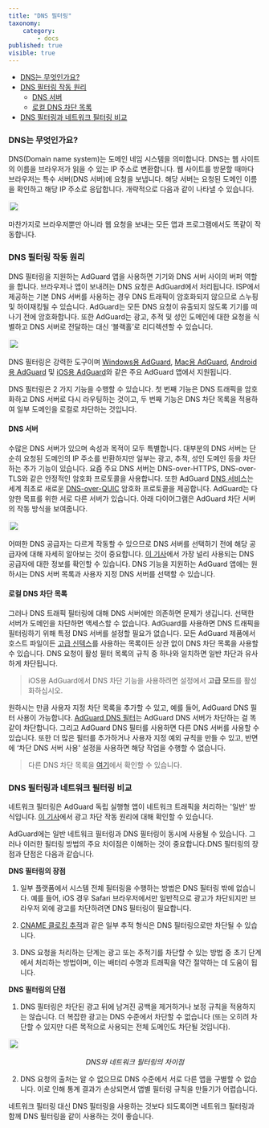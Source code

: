 ```yaml
---
title: "DNS 필터링"
taxonomy:
    category:
        - docs
published: true
visible: true
---
```


* [DNS는 무엇인가요?](#what-is-dns)
* [DNS 필터링 작동 원리](#dns-filtering)
    * [DNS 서버](#dns-servers)
    * [로컬 DNS 차단 목록](#dns-blocklists)
* [DNS 필터링과 네트워크 필터링 비교](#compare)

<a id="what-is-dns"></a>
### DNS는 무엇인가요?

DNS(Domain name system)는 도메인 네임 시스템을 의미합니다. DNS는 웹 사이트의 이름을 브라우저가 읽을 수 있는 IP 주소로 변환합니다. 웹 사이트를 방문할 때마다 브라우저는 특수 서버(DNS 서버)에 요청을 보냅니다. 해당 서버는 요청된 도메인 이름을 확인하고 해당 IP 주소로 응답합니다. 개략적으로 다음과 같이 나타낼 수 있습니다.

<img src="https://cdn.adguard.com/public/Adguard/kb/DNS_filtering/1_how_dns_filtering_works_ko.png" style="border: 1px solid #efefef; padding: 2px;" />

마찬가지로 브라우저뿐만 아니라 웹 요청을 보내는 모든 앱과 프로그램에서도 똑같이 작동합니다. 

<a id="dns-filtering"></a>
### DNS 필터링 작동 원리

DNS 필터링을 지원하는 AdGuard 앱을 사용하면 기기와 DNS 서버 사이의 버퍼 역할을 합니다. 브라우저나 앱이 보내려는 DNS 요청은 AdGuard에서 처리됩니다. ISP에서 제공하는 기본 DNS 서버를 사용하는 경우 DNS 트래픽이 암호화되지 않으므로 스누핑 및 하이재킹될 수 있습니다. AdGuard는 모든 DNS 요청이 유출되지 않도록 기기를 떠나기 전에 암호화합니다. 또한 AdGuard는 광고, 추적 및 성인 도메인에 대한 요청을 식별하고 DNS 서버로 전달하는 대신 ‘블랙홀’로 리디렉션할 수 있습니다.

<img src="https://cdn.adguard.com/public/Adguard/kb/DNS_filtering/how_dns_filtering_works_ko.png" style="border: 1px solid #efefef; padding: 2px;" />

DNS 필터링은 강력한 도구이며 [Windows용 AdGuard](https://adguard.com/ko/adguard-windows/overview.html), [Mac용 AdGuard](https://adguard.com/ko/adguard-mac/overview.html), [Android용 AdGuard](https://adguard.com/ko/adguard-android/overview.html) 및 [iOS용 AdGuard](https://adguard.com/ko/adguard-ios/overview.html)와 같은 주요 AdGuard 앱에서 지원됩니다.

DNS 필터링은 2 가지 기능을 수행할 수 있습니다. 첫 번째 기능은 DNS 트래픽을 암호화하고 DNS 서버로 다시 라우팅하는 것이고, 두 번째 기능은 DNS 차단 목록을 적용하여 일부 도메인을 로컬로 차단하는 것입니다.

<a id="dns-servers"></a>
#### DNS 서버

수많은 DNS 서버가 있으며 속성과 목적이 모두 특별합니다. 대부분의 DNS 서버는 단순히 요청된 도메인의 IP 주소를 반환하지만 일부는 광고, 추적, 성인 도메인 등을 차단하는 추가 기능이 있습니다. 요즘 주요 DNS 서버는 DNS-over-HTTPS, DNS-over-TLS와 같은 안정적인 암호화 프로토콜을 사용합니다. 또한 AdGuard [DNS 서비스](https://adguard.com/ko/adguard-dns/overview.html)는 세계 최초로 새로운 [DNS-over-QUIC](https://adguard.com/ko/blog/dns-over-quic.html) 암호화 프로토콜을 제공합니다. AdGuard는 다양한 목표를 위한 서로 다른 서버가 있습니다. 아래 다이어그램은 AdGuard 차단 서버의 작동 방식을 보여줍니다.

<img src="https://cdn.adguard.com/public/Adguard/kb/DNS_filtering/3_how_dns_filtering_works_ko.png" style="border: 1px solid #efefef; padding: 2px;" />

어떠한 DNS 공급자는 다르게 작동할 수 있으므로 DNS 서버를 선택하기 전에 해당 공급자에 대해 자세히 알아보는 것이 중요합니다. [이 기사](https://kb.adguard.com/en/general/dns-providers )에서 가장 널리 사용되는 DNS 공급자에 대한 정보를 확인할 수 있습니다. DNS 기능을 지원하는 AdGuard 앱에는 원하시는 DNS 서버 목록과 사용자 지정 DNS 서버를 선택할 수 있습니다.

<a id="dns-blocklists"></a>
#### 로컬 DNS 차단 목록

그러나 DNS 트래픽 필터링에 대해 DNS 서버에만 의존하면 문제가 생깁니다. 
선택한 서버가 도메인을 차단하면 액세스할 수 없습니다. AdGuard를 사용하면 DNS 트래픽을 필터링하기 위해 특정 DNS 서버를 설정할 필요가 없습니다. 모든 AdGuard 제품에서 호스트 파일이든 [고급 신텍스](https://kb.adguard.com/en/general/dns-filtering-syntax)를 사용하는 목록이든 상관 없이 DNS 차단 목록을 사용할 수 있습니다. DNS 요청이 활성 필터 목록의 규칙 중 하나와 일치하면 일반 차단과 유사하게 차단됩니다.

> iOS용 AdGuard에서 DNS 차단 기능을 사용하려면 설정에서 **고급 모드**를 활성화하십시오.

원하시는 만큼 사용자 지정 차단 목록을 추가할 수 있고, 예를 들어, AdGuard DNS 필터 사용이 가능합니다. [AdGuard DNS 필터](https://github.com/AdguardTeam/AdGuardSDNSFilter)는 AdGuard DNS 서버가 차단하는 걸 똑같이 차단합니다. 그리고 AdGuard DNS 필터를 사용하면 다른 DNS 서버를 사용할 수 있습니다. 또한 더 많은 필터를 추가하거나 사용자 지정 예외 규칙을 만들 수 있고, 반면에 ‘차단 DNS 서버 사용' 설정을 사용하면 해당 작업을 수행할 수 없습니다. 

>다른 DNS 차단 목록을 [여기](https://filterlists.com/)에서 확인할 수 있습니다.

<a id="compare"></a>
### DNS 필터링과 네트워크 필터링 비교

네트워크 필터링은 AdGuard 독립 실행형 앱이 네트워크 트래픽을 처리하는 '일반' 방식입니다. [이 기사](https://kb.adguard.com/en/general/how-ad-blocking-works )에서 광고 차단 작동 원리에 대해 확인할 수 있습니다.

AdGuard에는 일반 네트워크 필터링과 DNS 필터링이 동시에 사용될 수 있습니다. 그러나 이러한 필터링 방법의 주요 차이점은 이해하는 것이 중요합니다.DNS 필터링의 장점과 단점은 다음과 같습니다. 

**DNS 필터링의 장점**

1. 일부 플랫폼에서 시스템 전체 필터링을 수행하는 방법은 DNS 필터링 밖에 없습니다. 예를 들어, iOS 경우 Safari 브라우저에서만 일반적으로 광고가 차단되지만 브라우저 외에 광고를 차단하려면 DNS 필터링이 필요합니다.

2. [CNAME 클로킹 추적](https://adguard.com/en/blog/cname-tracking.html)과 같은 일부 추적 형식은 DNS 필터링으로만 차단될 수 있습니다.

3. DNS 요청을 처리하는 단계는 광고 또는 추적기를 차단할 수 있는 방법 중 초기 단계에서 처리하는 방법이며, 이는 배터리 수명과 트래픽을 약간 절약하는 데 도움이 됩니다.

**DNS 필터링의 단점**

1. DNS 필터링은 차단된 광고 뒤에 남겨진 공백을 제거하거나 보정 규칙을 적용하지는 않습니다. 더 복잡한 광고는 DNS 수준에서 차단할 수 없습니다 (또는 오히려 차단할 수 있지만 다른 목적으로 사용되는 전체 도메인도 차단될 것입니다).

<img src="https://cdn.adguard.com/public/Adguard/kb/DNS_filtering/dns_diff.jpg" style="max-width: 550px; border: 1px solid #efefef; padding: 2px;" />

<p align="center"><i>DNS와 네트워크 필터링의 차이점</i><p>

2. DNS 요청의 출처는 알 수 없으므로 DNS 수준에서 서로 다른 앱을 구별할 수 없습니다. 이로 인해 통계 결과가 손상되면서 앱별 필터링 규칙을 만들기가 어렵습니다.

네트워크 필터링 대신 DNS 필터링을 사용하는 것보다 되도록이면 네트워크 필터링과 함께 DNS 필터링을 같이 사용하는 것이 좋습니다.
